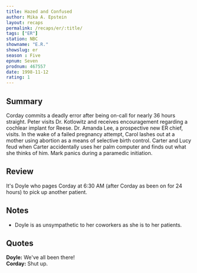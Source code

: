 ```yaml
---
title: Hazed and Confused
author: Mika A. Epstein
layout: recaps
permalink: /recaps/er/:title/
tags: ["ER"]
station: NBC
showname: "E.R."
showslug: er
season : Five
epnum: Seven
prodnum: 467557
date: 1998-11-12
rating: 1
---
```


## Summary

Corday commits a deadly error after being on-call for nearly 36 hours straight. Peter visits Dr. Kotlowitz and receives encouragement regarding a cochlear implant for Reese. Dr. Amanda Lee, a prospective new ER chief, visits. In the wake of a failed pregnancy attempt, Carol lashes out at a mother using abortion as a means of selective birth control. Carter and Lucy feud when Carter accidentally uses her palm computer and finds out what she thinks of him. Mark panics during a paramedic initiation.

## Review

It's Doyle who pages Corday at 6:30 AM (after Corday as been on for 24 hours) to pick up another patient.

## Notes

* Doyle is as unsympathetic to her coworkers as she is to her patients.

## Quotes

**Doyle:** We've all been there!\
**Corday:** Shut up.
